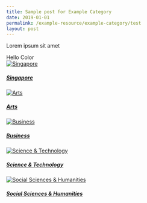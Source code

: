 ```yaml
---
title: Sample post for Example Category
date: 2019-01-01
permalink: /example-resource/example-category/test
layout: post
---
```

Lorem ipsum sit amet

<div class="test-color">
  Hello Color
</div>

<div>
	<div class="row is-multiline">
		<div class="col is-half-tablet padding--bottom--lg">
			<a href="/guides/singapore/people/" class="project-link">
				<img src="/images/category/singapore.jpg" alt="Singapore" class="project-image">
				<div class="project-title">	
				<h5><b>Singapore</b></h5>
				</div>
			</a>
		</div>
		<div class="col is-half-tablet padding--bottom--lg">
			<a href="/guides/arts/visual-arts/" class="project-link">
				<img src="/images/category/performing-arts.jpg" alt="Arts" class="project-image">
				<div class="project-title">					
				<h5><b>Arts</b></h5>
				</div>
			</a>
		</div>
	</div>
</div>
<p><p>

<div>
	<div class="row is-multiline">
		<div class="col is-half-tablet padding--bottom--lg">
			<a href="/guides/business/management/" class="project-link">
				<img src="/images/category/management.jpg" alt="Business" class="project-image">
				<div class="project-title">	
                <h5><b>Business</b></h5>
                </div>
			</a>
		</div>
		<div class="col is-half-tablet padding--bottom--lg">
			<a href="/guides/sci-tech/sustainability" class="project-link">
				<img src="/images/category/sci-tech.jpg" alt="Science & Technology" class="project-image">
				<div class="project-title">	
				<h5><b>Science & Technology</b></h5>
				</div>
			</a>
		</div>
	</div>
</div>
<p><p>

<div>
	<div class="row is-multiline">
		<div class="col is-half-tablet padding--bottom--lg">
			<a href="/guides/socialsciences-humanities/history/" class="project-link">
				<img src="/images/category/humanities.jpg" alt="Social Sciences & Humanities" class="project-image">
				<div class="project-title">	
				<h5><b>Social Sciences & Humanities</b></h5>
                </div>
			</a>
		</div>
	</div>
</div>